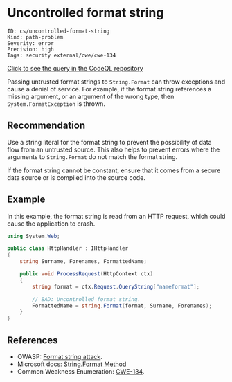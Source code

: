 # Uncontrolled format string

```
ID: cs/uncontrolled-format-string
Kind: path-problem
Severity: error
Precision: high
Tags: security external/cwe/cwe-134

```
[Click to see the query in the CodeQL repository](https://github.com/github/codeql/tree/main/csharp/ql/src/Security%20Features/CWE-134/UncontrolledFormatString.ql)

Passing untrusted format strings to `String.Format` can throw exceptions and cause a denial of service. For example, if the format string references a missing argument, or an argument of the wrong type, then `System.FormatException` is thrown.


## Recommendation
Use a string literal for the format string to prevent the possibility of data flow from an untrusted source. This also helps to prevent errors where the arguments to `String.Format` do not match the format string.

If the format string cannot be constant, ensure that it comes from a secure data source or is compiled into the source code.


## Example
In this example, the format string is read from an HTTP request, which could cause the application to crash.


```csharp
using System.Web;

public class HttpHandler : IHttpHandler
{
    string Surname, Forenames, FormattedName;

    public void ProcessRequest(HttpContext ctx)
    {
        string format = ctx.Request.QueryString["nameformat"];

        // BAD: Uncontrolled format string.
        FormattedName = string.Format(format, Surname, Forenames);
    }
}

```

## References
* OWASP: [Format string attack](https://www.owasp.org/index.php/Format_string_attack).
* Microsoft docs: [String.Format Method](https://docs.microsoft.com/en-us/dotnet/api/system.string.format)
* Common Weakness Enumeration: [CWE-134](https://cwe.mitre.org/data/definitions/134.html).